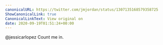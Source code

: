 ```yaml
---
canonicalURL: https://twitter.com/jmjordan/status/1307135168579358725
ShowCanonicalLink: true
CanonicalLinkText: View original on
date: 2020-09-19T01:51:24+00:00
---
```

@jessicarlopez Count me in.